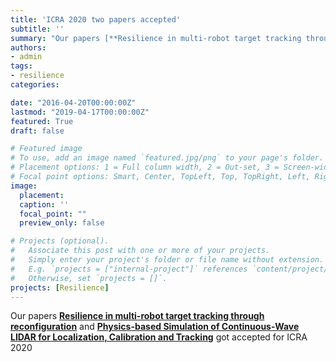 ```yaml
---
title: 'ICRA 2020 two papers accepted'
subtitle: ''
summary: "Our papers [**Resilience in multi-robot target tracking through reconfiguration**](https://arxiv.org/pdf/1910.01300) and [**Physics-based Simulation of Continuous-Wave LIDAR for Localization, Calibration and Tracking**](https://arxiv.org/pdf/1912.01652) got accepted for ICRA 2020"
authors:
- admin
tags:
- resilience
categories:

date: "2016-04-20T00:00:00Z"
lastmod: "2019-04-17T00:00:00Z"
featured: True
draft: false

# Featured image
# To use, add an image named `featured.jpg/png` to your page's folder.
# Placement options: 1 = Full column width, 2 = Out-set, 3 = Screen-width
# Focal point options: Smart, Center, TopLeft, Top, TopRight, Left, Right, BottomLeft, Bottom, BottomRight
image:
  placement:
  caption: ''
  focal_point: ""
  preview_only: false

# Projects (optional).
#   Associate this post with one or more of your projects.
#   Simply enter your project's folder or file name without extension.
#   E.g. `projects = ["internal-project"]` references `content/project/deep-learning/index.md`.
#   Otherwise, set `projects = []`.
projects: [Resilience]
---
```

Our papers [**Resilience in multi-robot target tracking through reconfiguration**](https://arxiv.org/pdf/1910.01300) and [**Physics-based Simulation of Continuous-Wave LIDAR for Localization, Calibration and Tracking**](https://arxiv.org/pdf/1912.01652) got accepted for ICRA 2020
